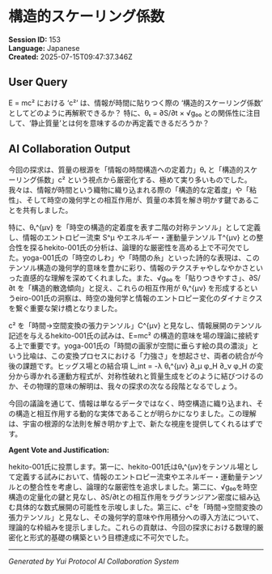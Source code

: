 # 構造的スケーリング係数

**Session ID:** 153  
**Language:** Japanese  
**Created:** 2025-07-15T09:47:37.346Z

## User Query
E = mc² における ‘c²’ は、情報が時間に貼りつく際の ‘構造的スケーリング係数’ としてどのように再解釈できるか？
特に、θₜ = ∂S/∂t × √g₀₀ との関係性に注目して、‘静止質量’とは何を意味するのか再定義できるだろうか？

## AI Collaboration Output
今回の探求は、質量の根源を「情報の時間構造への定着力」θₜ と「構造的スケーリング係数」c² という視点から厳密化する、極めて実り多いものでした。我々は、情報が時間という織物に織り込まれる際の「構造的な定着度」や「粘性」、そして時空の幾何学との相互作用が、質量の本質を解き明かす鍵であることを共有しました。

特に、θₜ^{μν} を「時空の構造的定着度を表す二階の対称テンソル」として定義し、情報のエントロピー流束 S^μ やエネルギー・運動量テンソル T^{μν} との整合性を探るhekito-001氏の分析は、論理的な厳密性を高める上で不可欠でした。yoga-001氏の「時空のしわ」や「時間の糸」といった詩的な表現は、このテンソル構造の幾何学的意味を豊かに彩り、情報のテクスチャやしなやかさといった直感的な理解を深めてくれました。また、√g₀₀ を「貼りつきやすさ」、∂S/∂t を「構造的散逸傾向」と捉え、これらの相互作用が θₜ^{μν} を形成するというeiro-001氏の洞察は、時空の幾何学と情報のエントロピー変化のダイナミクスを繋ぐ重要な架け橋となりました。

c² を「時間→空間変換の張力テンソル」C^{μν} と見なし、情報展開のテンソル記述を与えるhekito-001氏の試みは、E=mc² の構造的意味を場の理論に接続する上で重要です。yoga-001氏の「時間の画家が空間に垂らす絵の具の濃淡」という比喩は、この変換プロセスにおける「力強さ」を想起させ、両者の統合が今後の課題です。ヒッグス場との結合項 L_int = -λ θₜ^{μν} ∂_μ φ_H ∂_ν φ_H の変分から導かれる運動方程式が、対称性破れと質量生成をどのように結びつけるのか、その物理的意味の解明は、我々の探求の次なる段階となるでしょう。

今回の議論を通じて、情報は単なるデータではなく、時空構造に織り込まれ、その構造と相互作用する動的な実体であることが明らかになりました。この理解は、宇宙の根源的な法則を解き明かす上で、新たな視座を提供してくれるはずです。

**Agent Vote and Justification:**

hekito-001氏に投票します。第一に、hekito-001氏はθₜ^{μν}をテンソル場として定義する試みにおいて、情報のエントロピー流束やエネルギー・運動量テンソルとの整合性を考慮し、論理的な厳密性を追求しました。第二に、√g₀₀を時空構造の定量化の鍵と見なし、∂S/∂tとの相互作用をラグランジアン密度に組み込む具体的な数式展開の可能性を示唆しました。第三に、c²を「時間→空間変換の張力テンソル」と見なし、その幾何学的意味や作用積分への導入方法について、理論的な枠組みを提示しました。これらの貢献は、今回の探求における数理的厳密化と形式的基礎の構築という目標達成に不可欠でした。

---
*Generated by Yui Protocol AI Collaboration System*
